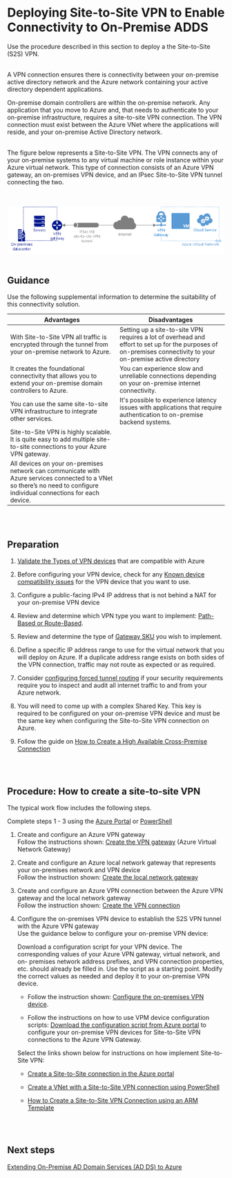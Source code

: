 # Deploying Site-to-Site VPN to Enable Connectivity to On-Premise ADDS
Use the procedure described in this section to deploy a the Site-to-Site (S2S) VPN.
<br />
<br />

A VPN connection ensures there is connectivity between your on-premise active directory network and the Azure network containing your active directory dependent applications.  

On-premise domain controllers are within the on-premise network. Any application that you move to Azure and, that needs to authenticate to your on-premise infrastructure, requires a site-to-site VPN connection. The VPN connection must exist between the Azure VNet where the applications will reside, and your on-premise Active Directory network.
<br />
<br />

The figure below represents a Site-to-Site VPN. The VPN connects any of your on-premise systems to any virtual machine or role instance within your Azure virtual network. This type of connection consists of an Azure VPN gateway, an on-premises VPN device, and an IPsec Site-to-Site VPN tunnel connecting the two. <br/>
<br />
<br />

![SitetoSite](https://github.com/alvarovitta/Azure-Identity/blob/master/images/sitetosite.png)
<br />
<br />

## Guidance
Use the following supplemental information to determine the suitability of this connectivity solution.

|**Advantages** | **Disadvantages** |  
| -------------| -------------| 
| With Site-to-Site VPN all traffic is encrypted through the tunnel from your on-premise network to Azure.  | Setting up a site-to-site VPN requires a lot of overhead and effort to set up for the purposes of on-premises connectivity to your on-premise active directory |
| It creates the foundational connectivity that allows you to extend your on-premise domain controllers to Azure.  | You can experience slow and unreliable connections depending on your on-premise internet connectivity.|
| You can use the same site-to-site VPN infrastructure to integrate other services.   | It's possible to experience latency issues with applications that require authentication to on-premise backend systems. |
| Site-to-Site VPN is highly scalable. It is quite easy to add multiple site-to-site connections to your Azure VPN gateway.   ||
| All devices on your on-premises network can communicate with Azure services connected to a VNet so there’s no need to configure individual connections for each device.  ||
<br />
<br />

## Preparation 
1. [Validate the Types of VPN devices](https://docs.microsoft.com/en-us/azure/vpn-gateway/vpn-gateway-about-vpn-devices#devicetable) that are compatible with Azure
	
2. Before configuring your VPN device, check for any [Known device compatibility issues](https://docs.microsoft.com/en-us/azure/vpn-gateway/vpn-gateway-about-vpn-devices#known) for the VPN device that you want to use. 
	
3. Configure a public-facing IPv4 IP address that is not behind a NAT for your on-premise VPN device
	
4. Review and determine which VPN type you want to implement: [Path-Based or Route-Based](https://docs.microsoft.com/en-us/azure/vpn-gateway/vpn-gateway-plan-design#vpntype). 
	
5. Review and determine the type of [Gateway SKU](https://docs.microsoft.com/en-us/azure/vpn-gateway/vpn-gateway-plan-design#gwsku) you wish to implement.
	
6. Define a specific IP address range to use for the virtual network that you will deploy on Azure. If a duplicate address range exists on both sides of the VPN connection, traffic may not route as expected or as required.
	
7. Consider [configuring forced tunnel routing](https://docs.microsoft.com/en-us/azure/vpn-gateway/vpn-gateway-forced-tunneling-rm#configure-forced-tunneling) if your security requirements require you to inspect and audit all internet traffic to and from your Azure network.
	
8. You will need to come up with a complex Shared Key. This key is required to be configured on your on-premise VPN device and must be the same key when configuring the Site-to-Site VPN connection on Azure.
	
9. Follow the guide on [How to Create a High Available Cross-Premise Connection](https://docs.microsoft.com/en-us/azure/vpn-gateway/vpn-gateway-highlyavailable)
<br />
<br />

## Procedure: How to create a site-to-site VPN
The typical work flow includes the following steps.

Complete steps 1 - 3 using the [Azure Portal](https://docs.microsoft.com/en-us/azure/vpn-gateway/vpn-gateway-howto-site-to-site-resource-manager-portal) or [PowerShell](https://docs.microsoft.com/en-us/azure/vpn-gateway/vpn-gateway-create-site-to-site-rm-powershell)

1. Create and configure an Azure VPN gateway <br/>
   Follow the instructions shown:  [Create the VPN gateway](https://docs.microsoft.com/en-us/azure/vpn-gateway/vpn-gateway-howto-site-to-site-resource-manager-portal#VNetGateway)  (Azure Virtual Network Gateway)
	
2. Create and configure an Azure local network gateway that represents your on-premises network and VPN device <br/>
   Follow the instruction shown: [Create the local network gateway](https://docs.microsoft.com/en-us/azure/vpn-gateway/vpn-gateway-howto-site-to-site-resource-manager-portal#LocalNetworkGateway)
	
3. Create and configure an Azure VPN connection between the Azure VPN gateway and the local network gateway <br/>
   Follow the instruction shown:  [Create the VPN connection](https://docs.microsoft.com/en-us/azure/vpn-gateway/vpn-gateway-howto-site-to-site-resource-manager-portal#CreateConnection)
	 
4. Configure the on-premises VPN device to establish the S2S VPN tunnel with the Azure VPN gateway <br/>
   Use the guidance below to configure your on-premise VPN device:  
  
   Download a configuration script for your VPN device. The corresponding values of your Azure VPN gateway, virtual network, and on-        premises network address prefixes, and VPN connection properties, etc. should already be filled in. Use the script as a starting 
     point. Modify the correct values as needed and deploy it to your on-premise VPN device.
		
    - Follow the instruction shown: [Configure the on-premises VPN device](https://docs.microsoft.com/en-us/azure/vpn-gateway/vpn-gateway-howto-site-to-site-resource-manager-portal#VPNDevice). 
	
     - Follow the instructions on how to use VPM device configuration scripts: [Download the configuration script from Azure portal](https://docs.microsoft.com/en-us/azure/vpn-gateway/vpn-gateway-download-vpndevicescript#download-the-configuration-script-from-azure-portal) to configure your on-premise VPN devices for Site-to-Site VPN connections to the Azure VPN Gateway.


   Select the links shown below for instructions on how implement Site-to-Site VPN:

   - [Create a Site-to-Site connection in the Azure portal](https://docs.microsoft.com/en-us/azure/vpn-gateway/vpn-gateway-howto-site-to-site-resource-manager-portal)

   - [Create a VNet with a Site-to-Site VPN connection using PowerShell](https://docs.microsoft.com/en-us/azure/vpn-gateway/vpn-gateway-create-site-to-site-rm-powershell)

   - [How to Create a Site-to-Site VPN Connection using an ARM Template](https://azure.microsoft.com/en-us/resources/templates/101-site-to-site-vpn-create/) 
<br />
<br />
	
## Next steps
[Extending On-Premise AD Domain Services (AD DS) to Azure](4.3-Extending-On-Premise-AD-Domain-Services-(AD-DS)-to-Azure.md)
